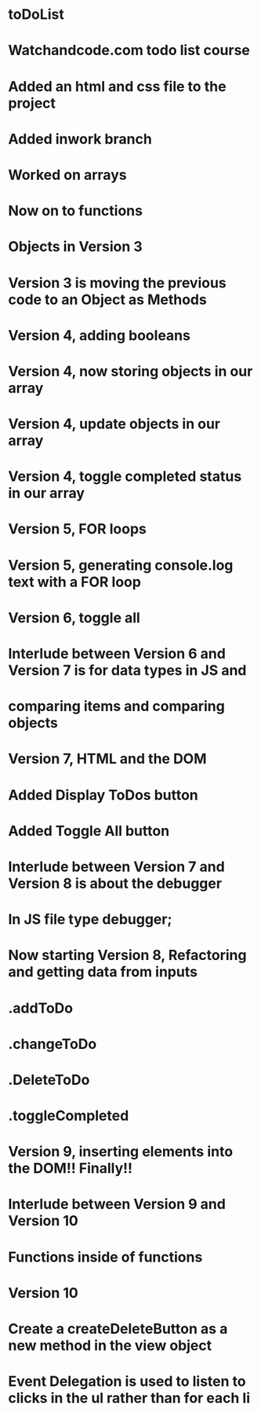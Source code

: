 # toDoList
# Watchandcode.com todo list course

# Added an html and css file to the project

# Added inwork branch
# Worked on arrays
# Now on to functions
# Objects in Version 3

# Version 3 is moving the previous code to an Object as Methods

# Version 4, adding booleans
# Version 4, now storing objects in our array
# Version 4, update objects in our array
# Version 4, toggle completed status in our array

# Version 5, FOR loops
# Version 5, generating console.log text with a FOR loop

# Version 6, toggle all

# Interlude between Version 6 and Version 7 is for data types in JS and
# comparing items and comparing objects

# Version 7, HTML and the DOM
#   Added Display ToDos button
#   Added Toggle All button

# Interlude between Version 7 and Version 8 is about the debugger
# In JS file type debugger;

# Now starting Version 8, Refactoring and getting data from inputs
# .addToDo
# .changeToDo
# .DeleteToDo
# .toggleCompleted

# Version 9, inserting elements into the DOM!! Finally!!

# Interlude between Version 9 and Version 10
# Functions inside of functions

# Version 10
#   Create a createDeleteButton as a new method in the view object
#   Event Delegation is used to listen to clicks in the ul rather than for each li